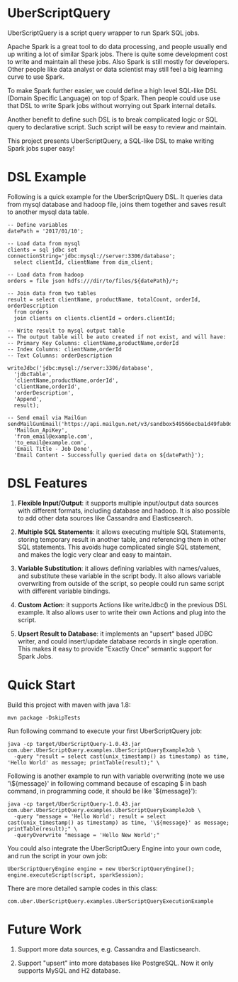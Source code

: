 UberScriptQuery
============

UberScriptQuery is a script query wrapper to run Spark SQL jobs.

Apache Spark is a great tool to do data processing, and people usually end up writing a lot of similar Spark jobs. There is quite some development cost to write and maintain all these jobs. Also Spark is still mostly for developers. Other people like data analyst or data scientist may still feel a big learning curve to use Spark. 

To make Spark further easier, we could define a high level SQL-like DSL (Domain Specific Language) on top of Spark. Then people could use use that DSL to write Spark jobs without worrying out Spark internal details.

Another benefit to define such DSL is to break complicated logic or SQL query to declarative script. Such script will be easy to review and maintain.

This project presents UberScriptQuery, a SQL-like DSL to make writing Spark jobs super easy!

DSL Example
============

Following is a quick example for the UberScriptQuery DSL. It queries data from mysql database and hadoop file, joins them together and saves result to another mysql data table.

```
-- Define variables
datePath = '2017/01/10';
  
-- Load data from mysql
clients = sql jdbc set connectionString='jdbc:mysql://server:3306/database';
  select clientId, clientName from dim_client;
  
-- Load data from hadoop
orders = file json hdfs:///dir/to/files/${datePath}/*;
  
-- Join data from two tables
result = select clientName, productName, totalCount, orderId, orderDescription 
  from orders
  join clients on clients.clientId = orders.clientId;
  
-- Write result to mysql output table
-- The output table will be auto created if not exist, and will have:
-- Primary Key Columns: clientName,productName,orderId
-- Index Columns: clientName,orderId
-- Text Columns: orderDescription
  
writeJdbc('jdbc:mysql://server:3306/database',
  'jdbcTable',
  'clientName,productName,orderId',
  'clientName,orderId',
  'orderDescription',
  'Append',
  result);
  
-- Send email via MailGun
sendMailGunEmail('https://api.mailgun.net/v3/sandbox549566ecba1d49fab0d7b53d4cfb01a4.mailgun.org/messages',
  'MailGun_ApiKey',
  'from_email@example.com',
  'to_email@example.com',
  'Email Title - Job Done',
  'Email Content - Successfully queried data on ${datePath}');

```

DSL Features
============

1. **Flexible Input/Output**: it supports multiple input/output data sources with different formats, including database and hadoop. It is also possible to add other data sources like Cassandra and Elasticsearch.

2. **Multiple SQL Statements**: it allows executing multiple SQL Statements, storing temporary result in another table, and referencing them in other SQL statements. This avoids huge complicated single SQL statement, and makes the logic very clear and easy to maintain.

3. **Variable Substitution**: it allows defining variables with names/values, and substitute these variable in the script body. It also allows variable overwriting from outside of the script, so people could run same script with different variable bindings.

4. **Custom Action**: it supports Actions like writeJdbc() in the previous DSL example. It also allows user to write their own Actions and plug into the script.

5. **Upsert Result to Database**: it implements an "upsert" based JDBC writer, and could insert/update database records in single operation. This makes it easy to provide "Exactly Once" semantic support for Spark Jobs.

Quick Start
============

Build this project with maven with java 1.8:
```
mvn package -DskipTests
```

Run following command to execute your first UberScriptQuery job:
```
java -cp target/UberScriptQuery-1.0.43.jar com.uber.UberScriptQuery.examples.UberScriptQueryExampleJob \
  -query "result = select cast(unix_timestamp() as timestamp) as time, 'Hello World' as message; printTable(result);" \
```

Following is another example to run with variable overwriting (note we use '&#92;${message}' in following command because of escaping $ in bash command, in programming code, it should be like '${message}'):
```
java -cp target/UberScriptQuery-1.0.43.jar com.uber.UberScriptQuery.examples.UberScriptQueryExampleJob \
  -query "message = 'Hello World'; result = select cast(unix_timestamp() as timestamp) as time, '\${message}' as message; printTable(result);" \
  -queryOverwrite "message = 'Hello New World';"
```

You could also integrate the UberScriptQuery Engine into your own code, and run the script in your own job:
```
UberScriptQueryEngine engine = new UberScriptQueryEngine();
engine.executeScript(script, sparkSession);
```

There are more detailed sample codes in this class:

```
com.uber.UberScriptQuery.examples.UberScriptQueryExecutionExample
```

Future Work
============

1. Support more data sources, e.g. Cassandra and Elasticsearch.

2. Support "upsert" into more databases like PostgreSQL. Now it only supports MySQL and H2 database.
